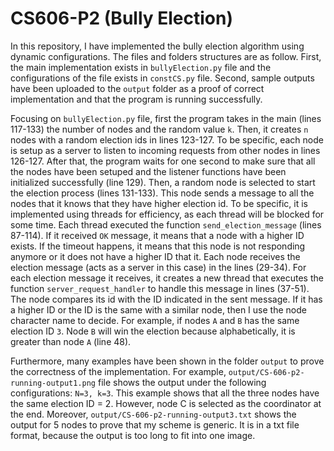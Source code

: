 # CS606-P2 (Bully Election)

In this repository, I have implemented the bully election algorithm using dynamic configurations.
The files and folders structures are as follow. First, the main implementation exists in `bullyElection.py` file and the configurations of the file exists in `constCS.py` file. Second, sample outputs have been uploaded to the `output` folder as a proof of correct implementation and that the program is running successfully.

Focusing on `bullyElection.py` file, first the program takes in the main (lines 117-133) the number of nodes and the random value `k`.
Then, it creates `n` nodes with a random election ids in lines 123-127.
To be specific, each node is setup as a server to listen to incoming requests from other nodes in lines 126-127.
After that, the program waits for one second to make sure that all the nodes have been setuped and the listener functions have been initialized successfully (line 129).
Then, a random node is selected to start the election process (lines 131-133).
This node sends a message to all the nodes that it knows that they have higher election id.
To be specific, it is implemented using threads for efficiency, as each thread will be blocked for some time.
Each thread executed the function `send_election_message` (lines 87-114).
If it received `OK` message, it means that a node with a higher ID exists.
If the timeout happens, it means that this node is not responding anymore or it does not have a higher ID that it.
Each node receives the election message (acts as a server in this case) in the lines (29-34).
For each election message it receives, it creates a new thread that executes the function `server_request_handler` to handle this message in lines (37-51).
The node compares its id with the ID indicated in the sent message. If it has a higher ID or the ID is the same with a similar node, then I use the node character name to decide. For example, if nodes `A` and `B` has the same election ID `3`. Node `B` will win the election because alphabetically, it is greater than node `A` (line 48).

Furthermore, many examples have been shown in the folder `output` to prove the correctness of the implementation.
For example, `output/CS-606-p2-running-output1.png` file shows the output under the following configurations: `N=3, k=3`. This example shows that all the three nodes have the same election ID = 2. However, node C is selected as the coordinator at the end.
Moreover, `output/CS-606-p2-running-output3.txt` shows the output for 5 nodes to prove that my scheme is generic.
It is in a txt file format, because the output is too long to fit into one image.
